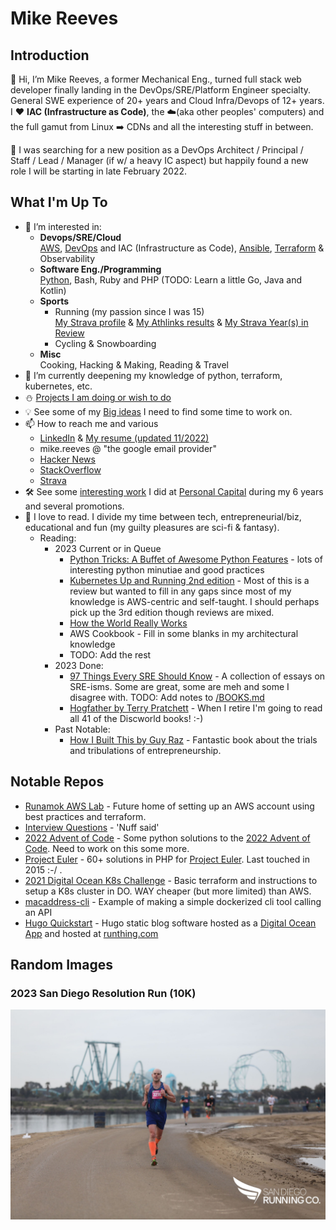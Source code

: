 # Mike Reeves

## Introduction

:wave: Hi, I’m Mike Reeves, a former Mechanical Eng., turned full stack web developer finally landing in the DevOps/SRE/Platform Engineer specialty. General SWE experience of 20+ years and Cloud Infra/Devops of 12+ years.   
I :heart: **IAC (Infrastructure as Code)**, the :cloud:(aka other peoples' computers) and the full gamut from Linux :arrow_right: CDNs and all the interesting stuff in between. 

:telescope: I was searching for a new position as a DevOps Architect / Principal / Staff / Lead / Manager (if w/ a heavy IC aspect) but happily found a new role I will be starting in late February 2022.   

## What I'm Up To

- :eyes: I’m interested in:
  - **Devops/SRE/Cloud**  
    [AWS](https://aws.amazon.com/), [DevOps](https://en.wikipedia.org/wiki/DevOps) and IAC (Infrastructure as Code), [Ansible]([https://aws.amazon.com/](https://www.ansible.com/)), [Terraform](https://www.terraform.io/) & Observability
  - **Software Eng./Programming**  
    [Python](https://www.python.org/), Bash, Ruby and PHP (TODO: Learn a little Go, Java and Kotlin)
  - **Sports**
    - Running (my passion since I was 15)  
      [My Strava profile](https://www.strava.com/athletes/4131127) & [My Athlinks results](https://www.athlinks.com/athletes/71510316/results) & [My Strava Year(s) in Review](/STRAVA.md)
    - Cycling & Snowboarding
  - **Misc**  
    Cooking, Hacking & Making, Reading & Travel
- :seedling: I’m currently deepening my knowledge of python, terraform, kubernetes, etc.
- :snowman: [Projects I am doing or wish to do](/PROJECTS.md)
- :bulb: See some of my [Big ideas](/BIG_IDEAS.md) I need to find some time to work on.
- :mailbox: How to reach me and various 
  - [LinkedIn](https://www.linkedin.com/in/runamok/) & [My resume (updated 11/2022)](/files/Michael_Reeves_Resume_2022-11_v0.pdf)
  - mike.reeves @ "the google email provider"
  - [Hacker News](https://news.ycombinator.com/user?id=runamok)
  - [StackOverflow](https://stackoverflow.com/users/699493/runamok)
  - [Strava](https://www.strava.com/athletes/4131127)
- :hammer_and_wrench: See some [interesting work](/PERSONAL_CAPITAL.md) I did at [Personal Capital]((https://www.personalcapital.com/company)) during my 6 years and several promotions. 
- :book: I love to read. I divide my time between tech, entrepreneurial/biz, educational and fun (my guilty pleasures are sci-fi & fantasy). 
  - Reading:
    - 2023 Current or in Queue
      - [Python Tricks: A Buffet of Awesome Python Features](https://www.amazon.com/gp/product/B0785Q7GSY/) - lots of interesting python minutiae and good practices
      - [Kubernetes Up and Running 2nd edition](https://www.amazon.com/Kubernetes-Up-Running-Brendan-Burns-ebook/dp/B0B8G22T5L) - Most of this is a review but wanted to fill in any gaps since most of my knowledge is AWS-centric and self-taught. I should perhaps pick up the 3rd edition though reviews are mixed. 
      - [How the World Really Works](https://www.amazon.com/How-World-Really-Works-Science-ebook/dp/B09CDB69WT)
      - AWS Cookbook - Fill in some blanks in my architectural knowledge
      - TODO: Add the rest
    - 2023 Done:
      - [97 Things Every SRE Should Know](https://www.amazon.com/Things-Every-SRE-Should-Know/dp/1492081493/) - A collection of essays on SRE-isms. Some are great, some are meh and some I disagree with. TODO: Add notes to [/BOOKS.md](/BOOKS.md#97_things_sre)
      - [Hogfather by Terry Pratchett](https://www.amazon.com/Hogfather-Discworld-Terry-Pratchett/dp/0061059056) - When I retire I'm going to read all 41 of the Discworld books! :-) 
    - Past Notable:
      - [How I Built This by Guy Raz](https://www.amazon.com/How-Built-This-Unexpected-Entrepreneurs-ebook/dp/B081TTXD8F/ref=sr_1_1) - Fantastic book about the trials and tribulations of entrepreneurship.

## Notable Repos

* [Runamok AWS Lab](https://github.com/mreeves1/runamok-aws-lab) - Future home of setting up an AWS account using best practices and terraform. 
* [Interview Questions](https://github.com/mreeves1/InterviewQuestions) - 'Nuff said'
* [2022 Advent of Code](https://github.com/mreeves1/advent-of-code) - Some python solutions to the [2022 Advent of Code](https://adventofcode.com/2022). Need to work on this some more.
* [Project Euler](https://github.com/mreeves1/ProjectEuler) - 60+ solutions in PHP for [Project Euler](https://projecteuler.net/). Last touched in 2015 :-/ .
* [2021 Digital Ocean K8s Challenge](https://github.com/mreeves1/2021-digitalocean-k8s-challenge) - Basic terraform and instructions to setup a K8s cluster in DO. WAY cheaper (but more limited) than AWS. 
* [macaddress-cli](https://github.com/mreeves1/macaddress-cli) - Example of making a simple dockerized cli tool calling an API
* [Hugo Quickstart](https://github.com/mreeves1/hugo-quickstart) - Hugo static blog software hosted as a [Digital Ocean App](https://docs.digitalocean.com/products/app-platform/) and hosted at [runthing.com](https://runthing.com/)

## Random Images

### 2023 San Diego Resolution Run (10K)
![2023 San Diego Resolution Run (10K)](/images/2023-sd-resolution-run.jpg "2023 San Diego Resolution Run (10K)")
